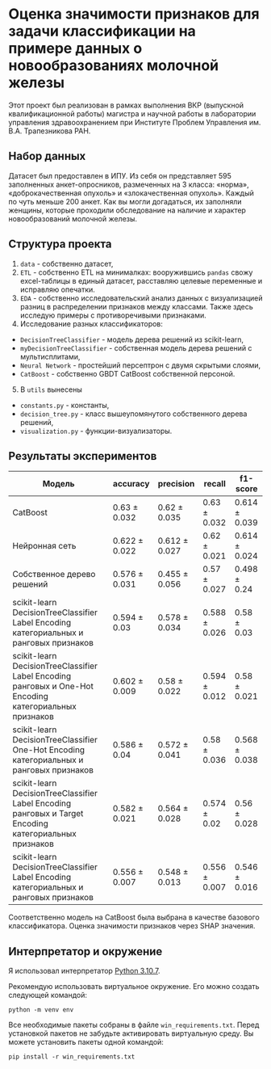 # Оценка значимости признаков для задачи классификации на примере данных о новообразованиях молочной железы

Этот проект был реализован в рамках выполнения ВКР (выпускной квалификационной работы) магистра и 
научной работы в лаборатории управления здравоохранением при Институте Проблем Управления им. В.А.
Трапезникова РАН.

## Набор данных
Датасет был предоставлен в ИПУ. Из себя он представляет 595 заполненных анкет-опросников,
размеченных на 3 класса: «норма», «доброкачественная опухоль» и «злокачественная опухоль». Каждый
по чуть меньше 200 анкет. Как вы могли догадаться, их заполняли женщины, которые проходили
обследование на наличие и характер новообразований молочной железы.

## Структура проекта
1. `data` - собственно датасет,
2. `ETL` - собственно ETL на минималках: вооружившись `pandas` свожу excel-таблицы в единый датасет,
расставляю целевые переменные и исправляю опечатки.
3. `EDA` - собственно исследовательский анализ данных с визуализацией разниц в распределении
признаков между классами. Также здесь исследую примеры с противоречивыми признаками.
4. Исследование разных классификаторов:
- `DecisionTreeClassifier` - модель дерева решений из scikit-learn,
- `myDecisionTreeClassifier` - собственная модель дерева решений с мультисплитами,
- `Neural Network` - простейший персептрон с двумя скрытыми слоями,
- `CatBoost` - собственно GBDT CatBoost собственной персоной.
5. В `utils` вынесены
- `constants.py` - константы,
- `decision_tree.py` - класс вышеупомянутого собственного дерева решений,
- `visualization.py` - функции-визуализаторы.

## Результаты экспериментов
| Модель                                                                                                  | accuracy      | precision     | recall        | f1-score      |
|---------------------------------------------------------------------------------------------------------|---------------|---------------|---------------|---------------|
| CatBoost                                                                                                | 0.63 ± 0.032  | 0.62 ± 0.035  | 0.63 ± 0.032  | 0.614 ± 0.039 |
| Нейронная сеть                                                                                          | 0.622 ± 0.022 | 0.612 ± 0.027 | 0.62 ± 0.021  | 0.614 ± 0.024 |
| Собственное дерево решений                                                                              | 0.576 ± 0.031 | 0.455 ± 0.056 | 0.57 ± 0.027  | 0.498 ± 0.24  |
| scikit-learn DecisionTreeClassifier Label Encoding категориальных и ранговых признаков                  | 0.594 ± 0.03  | 0.578 ± 0.034 | 0.588 ± 0.026 | 0.58 ± 0.03   |
| scikit-learn DecisionTreeClassifier Label Encoding ранговых и One-Hot Encoding категориальных признаков | 0.602 ± 0.009 | 0.58 ± 0.022  | 0.594 ± 0.012 | 0.58 ± 0.021  |
| scikit-learn DecisionTreeClassifier One-Hot Encoding категориальных и ранговых признаков                | 0.586 ± 0.04  | 0.572 ± 0.041 | 0.58 ± 0.036  | 0.568 ± 0.038 |
| scikit-learn DecisionTreeClassifier Label Encoding ранговыx и Target Encoding категориальных признаков  | 0.582 ± 0.021 | 0.564 ± 0.028 | 0.574 ± 0.02  | 0.56 ± 0.028  |
| scikit-learn DecisionTreeClassifier Label Encoding категориальных и ранговых признаков                  | 0.556 ± 0.007 | 0.548 ± 0.013 | 0.556 ± 0.007 | 0.546 ± 0.016 |

Соответственно модель на CatBoost была выбрана в качестве базового классификатора. Оценка значимости
признаков через SHAP значения.

## Интерпретатор и окружение
Я использовал интерпретатор [Python 3.10.7](https://www.python.org/downloads/release/python-3107/).

Рекомендую использовать виртуальное окружение. Его можно создать следующей командой:
```
python -m venv env
```
Все необходимые пакеты собраны в файле `win_requirements.txt`.
Перед установкой пакетов не забудьте активировать виртуальную среду.
Вы можете установить пакеты одной командой:
```
pip install -r win_requirements.txt
```
